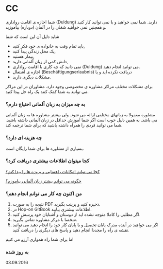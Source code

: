 CC
===

شما اجازه ی اقامت رواداری (Duldung) دارید. شما نمی خواهید و یا نمی توانید کار کنید و همچنین نمی خواهید شغلی را در آلمان (دوباره) بیاموزید.

شاید دلیل آن این است که شما

- باید تمام وقت به خانواده ی خود فکر کنید,
- یک محل زندگی پیدا کنید,
- بیمار هستید,
- دانش کمی از زبان آلمانی دارید,
- نمی دانید که چه کاری با اقامت رواداری (Duldung) می توانید انجام دهید.
- اجازه ی اشتغال (Beschäftigungserlaubnis) دریافت نکرده اید و یا
- مشکلات دیگری دارید.

برای مشکلات مختلف مراکز مشاوره ی مخصوصی وجود دارد. مشاوران در این مراکز می توانند به شما کمک کنند یک راه حل پیدا کنید.

### به چه میزان به زبان آلمانی احتیاج دارم؟

مشاوره معمولا به زبانهای مختلفی ارائه می شود. ولی بیشتر مشاوره ها به زبان آلمانی می باشد. به همین دلیل خوب است اگر شما آموزش حداقل در زبان آلمانی داشته باشید. شما می توانید فردی را همراه داشته باشید که برای شما ترجمه کند.

### چه هزینه ای دارد؟

بسیاری از مشاوره ها برای شما رایگان است.

### کجا میتوان اطلاعات بیشتری دریافت کرد؟

[کجا می توانم امکانات راهنمایی و پروژه ها را پیدا کنم؟](#beratung)

[چگونه می توانم بیشتر زبان آلمانی بیاموزم؟](#deutsch)

### من اکنون چه کار می توانم انجام دهم؟

  1. نتیجه را به صورت PDF ذخیره کنید و پرینت بگیرید.
  2. در Hop-on GitBook اطلاعات بیشتری بیابید.
  3. اگر مطلبی را کاملا متوجه نشده اید از دوستان و آشنایان خود پرسش کنید.
  4. شخصا با مرکز مشاوره تماس بگیرید.
  5. اگر می خواهید در آینده مدرک پایان تحصیل و یا پایان کار خود را انجام دهید می توانید نقشه ی راه را مجددا انجام دهید و پاسخ های دیگری را دریافت کنید.

ما برای شما راه همواری آرزو می کنیم!

### به روز شده

03.09.2016
